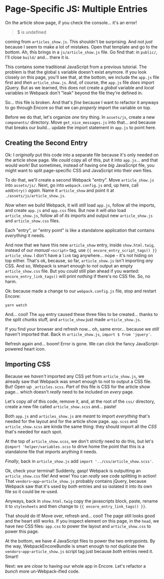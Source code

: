 # Page-Specific JS: Multiple Entries

On the article show page, if you check the console... it's an error!

> $ is undefined

coming from `articles_show.js`. This shouldn't be surprising. And not *just* because
I seem to make a lot of mistakes. Open that template and go to the bottom. Ah,
this brings in a `js/article_show.js` file. Go find that: in `public/`, I'll close
`build/` and... there it is.

This contains some traditional JavaScript from a previous tutorial. The problem
is that the global `$` variable doesn't exist anymore. If you look closely on
this page, you'll see that, at the bottom, we include the `app.js` file first
and *then* `article_show.js`. And, of course, the `app.js` file *does* import jQuery.
But as we learned, this does not create a *global* variable and *local* variables
in Webpack don't "leak" beyond the file they're defined in.

So... this file is broken. And that's *fine* because I want to refactor it anyways
to go through Encore so that we can *properly* import the variable on top.

Before we do that, let's organize *one* tiny thing. In `assets/js`, create a
new `components/` directory. Move `get_nice_messages.js` into that... and because
that breaks our build... update the import statement in `app.js` to point here.

## Creating the Second Entry

Ok: I *originally* put this code into a separate file because it's only
needed on the article show page. We *could* copy all of this, put it into
`app.js`... and that would work! But sometimes, instead of having one *big*
JavaScript file, you might want to split page-specific CSS and JavaScript
into their *own* files.

To do that, we'll create a second Webpack "entry". Move `article_show.js` into
`assets/js/`. Next, go into `webpack.config.js` and, up here, call `addEntry()`
*again*. Name it `article_show` and point it at `./assets/js/article_show.js`.

*Now* when we build Webpack, it will *still* load `app.js`, follow all the imports,
and create `app.js` and `app.css` files. But now it will *also* load `article_show.js`,
follow all of *its* imports and output new `article_show.js` and `article_show.css`
files.

Each "entry", or "entry point" is like a standalone application that contains
*everything* it needs.

And now that we have this new `article_show` entry, inside `show.html.twig`,
instead of our *manual* `<script>` tag, use `{{ encore_entry_script_tags() }}`
`article_show`. I don't have a `link` tag anywhere... nope - it's not hiding on
top either. That's ok, because, so far, `article_show.js` isn't importing *any*
CSS. And so, Webpack is smart enough to *not* output an empty `article_show.css`
file. But you *could* still plan ahead if you wanted: `encore_entry_link_tags()`
will print *nothing* if there's no CSS file. So, no harm.

Ok: because made a change to our `webpack.config.js` file, stop and restart Encore:

```terminal-silent
yarn watch
```

And... cool! The `app` entry caused these three files to be created... thanks
to the split chunks stuff, and `article_show` just made `article_show.js`.

If you find your browser and refresh now... oh, same error... because we
*still* haven't imported that. Back in `article_show.js`, `import $ from 'jquery'`.

Refresh again and... boom! Error is gone. We can click the fancy JavaScript-powered
heart icon.

## Importing CSS

Because we *haven't* imported any CSS yet from `article_show.js`, we already saw
that Webpack was smart enough to not to output a CSS file. But! Open up
`_articles.scss`. *Part* of this file is CSS for the article show page... which
doesn't *really* need to be included on *every* page.

Let's copy *all* of this code, remove it, and, at the root of the `css/` directory,
create a new file called `article_show.scss` and... paste!

Both `app.js` and `articles_show.js` are *meant* to import *everything* that's
needed for the layout and for the article show page. `app.scss` and
`article_show.scss` are kinda the same thing: they should import all the *CSS*
that's needed for each spot.

At the top of `article_show.scss`, we don't *strictly* need to do this, but let's
`@import 'helper/variables.scss` to drive home the point that this is a
standalone file that *imports* anything it needs.

*Finally*, back in `article_show.js` add `import '../css/article_show.scss'`.

Ok, check your terminal! Suddenly, gasp! Webpack is outputting an `article_show.css`
file! And wow! You can *really* see code splitting in action! That
`vendors~app~article_show.js` probably contains jQuery, because Webpack saw that
it's used by *both* entries and so isolated it into its own file so it could be
re-used.

Anyways, back in `show.html.twig` copy the javascripts block, paste, rename it
to `stylesheets` and then change to `{{ encore_entry_link_tags() }}`.

That should do it! Move over, refresh and... cool! The page still looks good
and the heart still works. If you inspect element on this page, in the `head`,
we have *two* CSS files: `app.css` to power the layout and `article_show.css`
to power this page.

At the bottom, we have *4* JavaScript files to power the two entrypoints. By the
way, WebpackEncoreBundle is smart enough to *not* duplicate the
`vendors~app~article_show.js` script tag just because *both* entries need it.
Smart!

Next: we are *close* to having our whole app in Encore. Let's refactor a *bunch*
more un-Webpack-ified code.
